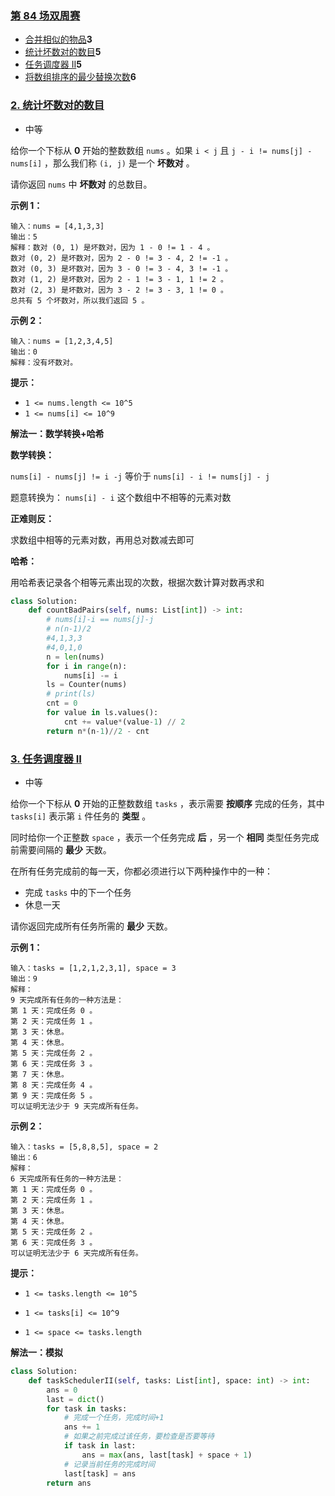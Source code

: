 ### [第 84 场双周赛](https://leetcode.cn/contest/biweekly-contest-84/)

- [合并相似的物品](https://leetcode.cn/problems/merge-similar-items/)**3**
- [统计坏数对的数目](https://leetcode.cn/problems/count-number-of-bad-pairs/)**5**
- [任务调度器 II](https://leetcode.cn/problems/task-scheduler-ii/)**5**
- [将数组排序的最少替换次数](https://leetcode.cn/problems/minimum-replacements-to-sort-the-array/)**6**



### [2. 统计坏数对的数目](https://leetcode.cn/problems/count-number-of-bad-pairs/)

- 中等

给你一个下标从 **0** 开始的整数数组 `nums` 。如果 `i < j` 且 `j - i != nums[j] - nums[i]` ，那么我们称 `(i, j)` 是一个 **坏数对** 。

请你返回 `nums` 中 **坏数对** 的总数目。

**示例 1：**

```
输入：nums = [4,1,3,3]
输出：5
解释：数对 (0, 1) 是坏数对，因为 1 - 0 != 1 - 4 。
数对 (0, 2) 是坏数对，因为 2 - 0 != 3 - 4, 2 != -1 。
数对 (0, 3) 是坏数对，因为 3 - 0 != 3 - 4, 3 != -1 。
数对 (1, 2) 是坏数对，因为 2 - 1 != 3 - 1, 1 != 2 。
数对 (2, 3) 是坏数对，因为 3 - 2 != 3 - 3, 1 != 0 。
总共有 5 个坏数对，所以我们返回 5 。
```

**示例 2：**

```
输入：nums = [1,2,3,4,5]
输出：0
解释：没有坏数对。
```

**提示：**

- `1 <= nums.length <= 10^5`
- `1 <= nums[i] <= 10^9`

**解法一：数学转换+哈希**

**数学转换：**

 `nums[i] - nums[j] != i -j` 等价于 `nums[i] - i != nums[j] - j`

题意转换为： `nums[i] - i` 这个数组中不相等的元素对数

**正难则反：**

求数组中相等的元素对数，再用总对数减去即可

**哈希：**

用哈希表记录各个相等元素出现的次数，根据次数计算对数再求和

```python
class Solution:
    def countBadPairs(self, nums: List[int]) -> int:
        # nums[i]-i == nums[j]-j
        # n(n-1)/2
        #4,1,3,3
        #4,0,1,0
        n = len(nums)
        for i in range(n):
            nums[i] -= i
        ls = Counter(nums)
        # print(ls)
        cnt = 0
        for value in ls.values():
            cnt += value*(value-1) // 2
        return n*(n-1)//2 - cnt
```

### [3. 任务调度器 II](https://leetcode.cn/problems/task-scheduler-ii/)

- 中等

给你一个下标从 **0** 开始的正整数数组 `tasks` ，表示需要 **按顺序** 完成的任务，其中 `tasks[i]` 表示第 `i` 件任务的 **类型** 。

同时给你一个正整数 `space` ，表示一个任务完成 **后** ，另一个 **相同** 类型任务完成前需要间隔的 **最少** 天数。

在所有任务完成前的每一天，你都必须进行以下两种操作中的一种：

- 完成 `tasks` 中的下一个任务
- 休息一天

请你返回完成所有任务所需的 **最少** 天数。

**示例 1：**

```
输入：tasks = [1,2,1,2,3,1], space = 3
输出：9
解释：
9 天完成所有任务的一种方法是：
第 1 天：完成任务 0 。
第 2 天：完成任务 1 。
第 3 天：休息。
第 4 天：休息。
第 5 天：完成任务 2 。
第 6 天：完成任务 3 。
第 7 天：休息。
第 8 天：完成任务 4 。
第 9 天：完成任务 5 。
可以证明无法少于 9 天完成所有任务。
```

**示例 2：**

```
输入：tasks = [5,8,8,5], space = 2
输出：6
解释：
6 天完成所有任务的一种方法是：
第 1 天：完成任务 0 。
第 2 天：完成任务 1 。
第 3 天：休息。
第 4 天：休息。
第 5 天：完成任务 2 。
第 6 天：完成任务 3 。
可以证明无法少于 6 天完成所有任务。
```

**提示：**

- `1 <= tasks.length <= 10^5`
- `1 <= tasks[i] <= 10^9`

- `1 <= space <= tasks.length`

**解法一：模拟**

```python
class Solution:
    def taskSchedulerII(self, tasks: List[int], space: int) -> int:
        ans = 0
        last = dict()
        for task in tasks:
            # 完成一个任务，完成时间+1
            ans += 1
            # 如果之前完成过该任务，要检查是否要等待
            if task in last:
                ans = max(ans, last[task] + space + 1)
            # 记录当前任务的完成时间
            last[task] = ans
        return ans
```

